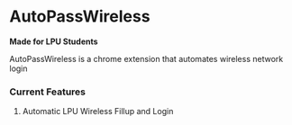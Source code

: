 # AutoPassWireless

**Made for LPU Students**

AutoPassWireless is a chrome extension that automates wireless network login

### Current Features
1. Automatic LPU Wireless Fillup and Login